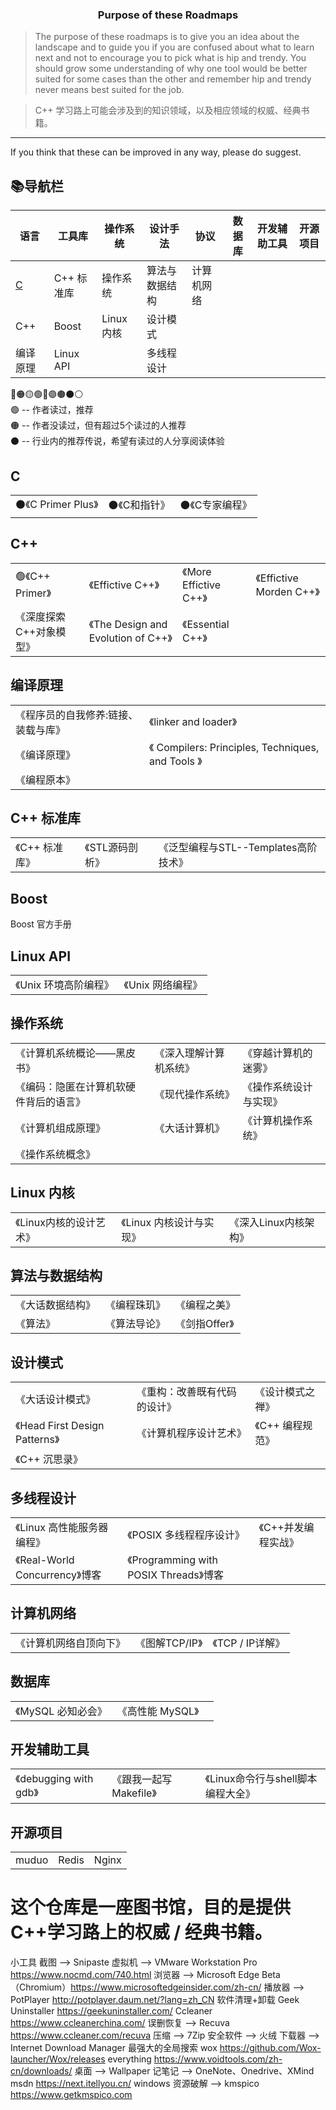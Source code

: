 <h3 align="center"><strong>Purpose of these Roadmaps</strong></h3>

> The purpose of these roadmaps is to give you an idea about the landscape and to guide you if you are confused about what to learn next and not to encourage you to pick what is hip and trendy. You should grow some understanding of why one tool would be better suited for some cases than the other and remember hip and trendy never means best suited for the job.

> C++ 学习路上可能会涉及到的知识领域，以及相应领域的权威、经典书籍。

***

If you think that these can be improved in any way, please do suggest.

## 📚导航栏
| 语言      | 工具库     | 操作系统     | 设计手法        | 协议        | 数据库     | 开发辅助工具 | 开源项目  |
| ----     |  ----      | ----        | ----            | ----        | ----     |   ----      | ----      |
| [C](#C)        | C++ 标准库  | 操作系统    | 算法与数据结构   | 计算机网络   |           |             |           |
| C++      | Boost      | Linux 内核  | 设计模式         |             |          |             |           |
| 编译原理  | Linux API  |             | 多线程设计      |             |           |             |           |

🔴🟠🟡🟢🔵🟣🟤⚫⚪<br>
🟢 -- 作者读过，推荐<br>
🟠 -- 作者没读过，但有超过5个读过的人推荐<br>
⚫ -- 行业内的推荐传说，希望有读过的人分享阅读体验<br>

## C
|                   |            |              |
| ----              | ----       | ----         |
| ⚫《C Primer Plus》 | ⚫《C和指针》 | ⚫《C专家编程》 |

## C++
|                          |                                    |                         |                          |
| ----                     | ----                               | ----                    | ----                     |
| 🟢《C++ Primer》         | 《Effictive C++》                   | 《More Effictive C++》  | 《Effictive Morden C++》  |
| 《深度探索C++对象模型》    | 《The Design and Evolution of C++》 |   《Essential C++》      |                          |

## 编译原理
|                                  |                       |
| ----                             | ----                  |
| 《程序员的自我修养:链接、装载与库》 | 《linker and loader》 |
| 《编译原理》 | 《 Compilers: Principles, Techniques, and Tools 》 |
| 《编程原本》 |                                         |


##  C++ 标准库
|               |                |                                    |
| ----          | ----           | ----                               |
| 《C++ 标准库》 | 《STL源码剖析》 | 《泛型编程与STL--Templates高阶技术》 |

## Boost
Boost 官方手册

## Linux API
|                      |                  |
| ----                 | ----             |
| 《Unix 环境高阶编程》 | 《Unix 网络编程》 |

## 操作系统
|               |                |                                    |
| ----          | ----           | ----                               |
| 《计算机系统概论——黑皮书》 | 《深入理解计算机系统》 | 《穿越计算机的迷雾》 |
| 《编码：隐匿在计算机软硬件背后的语言》 | 《现代操作系统》 | 《操作系统设计与实现》 |
| 《计算机组成原理》 | 《大话计算机》 | 《计算机操作系统》 |
| 《操作系统概念》 |             |          |

## Linux 内核
|               |                |                                    |
| ----          | ----           | ----                               |
| 《Linux内核的设计艺术》 | 《Linux 内核设计与实现》 | 《深入Linux内核架构》 |


## 算法与数据结构
|               |                |                                    |
| ----          | ----           | ----                               |
| 《大话数据结构》 | 《编程珠玑》 | 《编程之美》 |
| 《算法》 | 《算法导论》 | 《剑指Offer》 |

## 设计模式
|               |                |                                    |
| ----          | ----           | ----                               |
| 《大话设计模式》 | 《重构：改善既有代码的设计》 | 《设计模式之禅》 |
| 《Head First Design Patterns》 | 《计算机程序设计艺术》 | 《C++ 编程规范》 |
| 《C++ 沉思录》                   |               |                      |

## 多线程设计
|               |                |                                    |
| ----          | ----           | ----                               |
| 《Linux 高性能服务器编程》 | 《POSIX 多线程程序设计》 | 《C++并发编程实战》 |
| 《Real-World Concurrency》博客 | 《Programming with POSIX Threads》博客 |   |

## 计算机网络
|                   |            |              |
| ----              | ----       | ----         |
| 《计算机网络自顶向下》 | 《图解TCP/IP》 | 《TCP / IP详解》 |

## 数据库
|                   |            |              |
| ----              | ----       | ----         |
| 《MySQL 必知必会》 | 《高性能 MySQL》 |         |

## 开发辅助工具
|                   |            |              |
| ----              | ----       | ----         |
| 《debugging with gdb》 | 《跟我一起写Makefile》 | 《Linux命令行与shell脚本编程大全》 |

## 开源项目
|                   |            |              |
| ----              | ----       | ----         |
| muduo | Redis | Nginx | libevent | apache |


这个仓库是一座图书馆，目的是提供C++学习路上的权威 / 经典书籍。
===========================



小工具
截图 --> Snipaste
虚拟机 --> VMware Workstation Pro https://www.nocmd.com/740.html
浏览器 --> Microsoft Edge Beta（Chromium）https://www.microsoftedgeinsider.com/zh-cn/
播放器 --> PotPlayer http://potplayer.daum.net/?lang=zh_CN
软件清理+卸载
	Geek Uninstaller https://geekuninstaller.com/
	Ccleaner https://www.ccleanerchina.com/
误删恢复 --> Recuva https://www.ccleaner.com/recuva
压缩 --> 7Zip
安全软件 --> 火绒
下载器 --> Internet Download Manager
最强大的全局搜索
	wox https://github.com/Wox-launcher/Wox/releases
	everything https://www.voidtools.com/zh-cn/downloads/
桌面 --> Wallpaper
记笔记 --> OneNote、Onedrive、XMind
msdn  https://next.itellyou.cn/
windows 资源破解 --> kmspico  https://www.getkmspico.com
